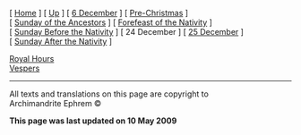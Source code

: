 \[ [Home](index.md) \] \[ [Up](dec-int.md) \]
\[ [6 December](6_december.md) \]
\[ [Pre-Christmas](pre-christmas.md) \]
\[ [Sunday of the Ancestors](sunday_of_the_ancestors.md) \]
\[ [Forefeast of the Nativity](forefeas.md) \]
\[ [Sunday Before the Nativity](sunbefnat.md) \] \[ 24 December \]
\[ [25 December](25dec.md) \]
\[ [Sunday After the Nativity](sunday_after_the_nativity.md) \]

[Royal Hours](24decRH.md)  
[Vespers](24decVes.md)

-----

All texts and translations on this page are copyright to  
Archimandrite Ephrem ©

**This page was last updated on 10 May 2009**

